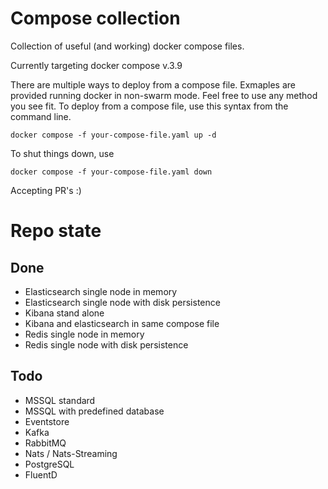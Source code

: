 # Compose collection
Collection of useful (and working) docker compose files.

Currently targeting docker compose v.3.9

There are multiple ways to deploy from a compose file. Exmaples are provided running docker in non-swarm mode. Feel free to use any method you see fit.
To deploy from a compose file, use this syntax from the command line.
```
docker compose -f your-compose-file.yaml up -d
```
To shut things down, use
```
docker compose -f your-compose-file.yaml down
```

Accepting PR's :)



# Repo state
## Done
* Elasticsearch single node in memory
* Elasticsearch single node with disk persistence
* Kibana stand alone
* Kibana and elasticsearch in same compose file
* Redis single node in memory
* Redis single node with disk persistence

## Todo
* MSSQL standard
* MSSQL with predefined database
* Eventstore
* Kafka
* RabbitMQ
* Nats / Nats-Streaming
* PostgreSQL
* FluentD

